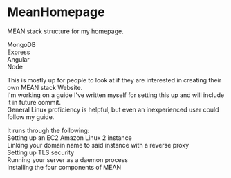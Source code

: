 # MeanHomepage
 MEAN stack structure for my homepage.

MongoDB </br>
Express </br>
Angular </br>
Node </br>

This is mostly up for people to look at if they are interested in creating their own MEAN stack Website. </br>
I'm working on a guide I've written myself for setting this up and will include it in future commit. </br>
General Linux proficiency is helpful, but even an inexperienced user could follow my guide. </br>

It runs through the following: </br>
Setting up an EC2 Amazon Linux 2 instance </br>
Linking your domain name to said instance with a reverse proxy </br>
Setting up TLS security </br>
Running your server as a daemon process </br>
Installing the four components of MEAN </br>
